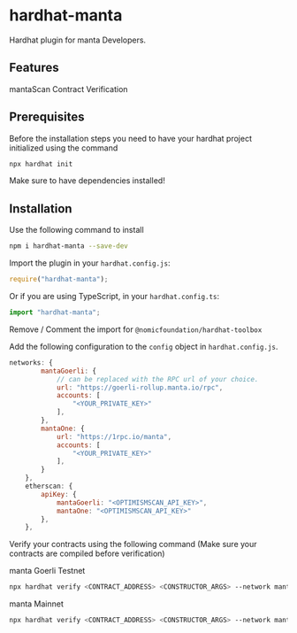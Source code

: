 # hardhat-manta

Hardhat plugin for manta Developers.

## Features

mantaScan Contract Verification

## Prerequisites

Before the installation steps you need to have your hardhat project initialized using the command

```bash
npx hardhat init
```

Make sure to have dependencies installed!

## Installation

Use the following command to install

```bash
npm i hardhat-manta --save-dev
```

Import the plugin in your `hardhat.config.js`:

```js
require("hardhat-manta");
```

Or if you are using TypeScript, in your `hardhat.config.ts`:

```ts
import "hardhat-manta";
```

Remove / Comment the import for `@nomicfoundation/hardhat-toolbox`

Add the following configuration to the `config` object in `hardhat.config.js`.

```js
networks: {
        mantaGoerli: {
            // can be replaced with the RPC url of your choice.
            url: "https://goerli-rollup.manta.io/rpc",
            accounts: [
                "<YOUR_PRIVATE_KEY>"
            ],
        },
        mantaOne: {
            url: "https://1rpc.io/manta",
            accounts: [
                "<YOUR_PRIVATE_KEY>"
            ],
        }
    },
    etherscan: {
        apiKey: {
            mantaGoerli: "<OPTIMISMSCAN_API_KEY>",
            mantaOne: "<OPTIMISMSCAN_API_KEY>"
        },
    },
```

Verify your contracts using the following command (Make sure your contracts are compiled before verification)

manta Goerli Testnet

```bash
npx hardhat verify <CONTRACT_ADDRESS> <CONSTRUCTOR_ARGS> --network mantaGoerli
```

manta Mainnet

```bash
npx hardhat verify <CONTRACT_ADDRESS> <CONSTRUCTOR_ARGS> --network mantaOne
```
